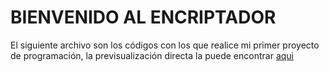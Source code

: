 # BIENVENIDO AL ENCRIPTADOR

El siguiente archivo son los códigos con los que realice mi primer proyecto de programación,  la previsualización directa la puede encontrar [aqui]()